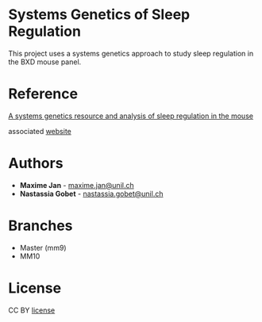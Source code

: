 # Systems Genetics of Sleep Regulation

This project uses a systems genetics approach to study sleep regulation in the BXD mouse panel.

# Reference

[A systems genetics resource and analysis of sleep regulation in the mouse](https://journals.plos.org/plosbiology/article?id=10.1371/journal.pbio.2005750)

associated [website](https://bxd.vital-it.ch/#/)


# Authors

* **Maxime Jan** - maxime.jan@unil.ch
* **Nastassia Gobet** - nastassia.gobet@unil.ch

# Branches

- Master (mm9)
- MM10

# License

CC BY [license](https://creativecommons.org/licenses/by/4.0/)